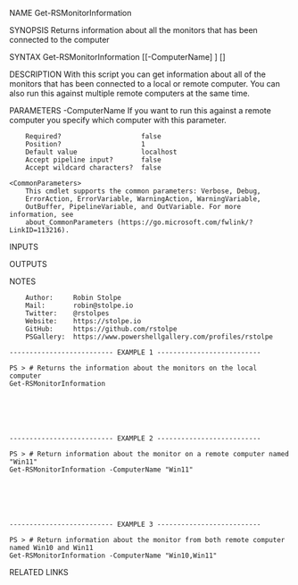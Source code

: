 ﻿
NAME
    Get-RSMonitorInformation
    
SYNOPSIS
    Returns information about all the monitors that has been connected to the computer
    
    
SYNTAX
    Get-RSMonitorInformation [[-ComputerName] <String>] [<CommonParameters>]
    
    
DESCRIPTION
    With this script you can get information about all of the monitors that has been connected to a local or remote computer.
    You can also run this against multiple remote computers at the same time.
    

PARAMETERS
    -ComputerName <String>
        If you want to run this against a remote computer you specify which computer with this parameter.
        
        Required?                    false
        Position?                    1
        Default value                localhost
        Accept pipeline input?       false
        Accept wildcard characters?  false
        
    <CommonParameters>
        This cmdlet supports the common parameters: Verbose, Debug,
        ErrorAction, ErrorVariable, WarningAction, WarningVariable,
        OutBuffer, PipelineVariable, and OutVariable. For more information, see
        about_CommonParameters (https://go.microsoft.com/fwlink/?LinkID=113216). 
    
INPUTS
    
OUTPUTS
    
NOTES
    
    
        Author:     Robin Stolpe
        Mail:       robin@stolpe.io
        Twitter:    @rstolpes
        Website:    https://stolpe.io
        GitHub:     https://github.com/rstolpe
        PSGallery:  https://www.powershellgallery.com/profiles/rstolpe
    
    -------------------------- EXAMPLE 1 --------------------------
    
    PS > # Returns the information about the monitors on the local computer
    Get-RSMonitorInformation
    
    
    
    
    
    
    -------------------------- EXAMPLE 2 --------------------------
    
    PS > # Return information about the monitor on a remote computer named "Win11"
    Get-RSMonitorInformation -ComputerName "Win11"
    
    
    
    
    
    
    -------------------------- EXAMPLE 3 --------------------------
    
    PS > # Return information about the monitor from both remote computer named Win10 and Win11
    Get-RSMonitorInformation -ComputerName "Win10,Win11"
    
    
    
    
    
    
    
RELATED LINKS



